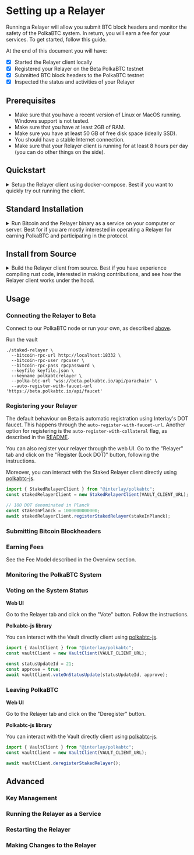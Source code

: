 # Setting up a Relayer

Running a Relayer will allow you submit BTC block headers and monitor the safety of the PolkaBTC system.
In return, you will earn a fee for your services.
To get started, follow this guide.

At the end of this document you will have:

- [x] Started the Relayer client locally
- [x] Registered your Relayer on the Beta PolkaBTC testnet
- [x] Submitted BTC block headers to the PolkaBTC testnet
- [x] Inspected the status and activities of your Relayer

## Prerequisites

- Make sure that you have a recent version of Linux or MacOS running. Windows support is not tested.
- Make sure that you have at least 2GB of RAM.
- Make sure you have at least 50 GB of free disk space (ideally SSD).
- You should have a stable Internet connection.
- Make sure that your Relayer client is running for at least 8 hours per day (you can do other things on the side).

## Quickstart

<details>
<summary>
Setup the Relayer client using docker-compose. Best if you want to quickly try out running the client.
</summary>

### 1. Download the docker-compose file to start the Relayer client and the Bitcoin node.

```
mkdir relayer && cd relayer
wget https://raw.githubusercontent.com/interlay/polkabtc-docs/master/scripts/staked-relayer/docker-compose.yml
```

### 2. Add your Polkadot account to use with your Relayer

Add a `keyfile.json` file into that folder that contains the mnemonic of the account you want to use for the relayer, e.g.:

```json
{
  "polkabtcrelayer": "mango inspire guess truly stone husband double exhaust reflect wood soldier steel"
}
```

!> DO NOT use the mnemonic above when running your vault. This publicly available mnemonic can be used by anyone and represents the credentials of a Polkadot account. Any funds deposited at this address will in all likelihood be lost.

You may use [subkey](https://substrate.dev/docs/en/knowledgebase/integrate/subkey) to generate this automatically:

```shell
subkey generate --output-type json | jq '{"polkabtcrelayer": .secretPhrase}' > keyfile.json
```

### 3. Start the Relayer client

?> If you already have a locally running Bitcoin testnet node, only start the vault client:

```shell
docker-compose up staked_relayer
```

You can run the entire Relayer client and the Bitcoin node with the following command:

```shell
docker-compose up
```

</details>

## Standard Installation

<details>
<summary>
Run Bitcoin and the Relayer binary as a service on your computer or server. Best for if you are mostly interested in operating a Relayer for earning PolkaBTC and participating in the protocol.
</summary>

!> This method is currently only supported for Linux.

### 1. Install a local Bitcoin node

Download and install the Bitcoin Core full-node: [https://bitcoin.org/en/full-node](https://bitcoin.org/en/full-node#what-is-a-full-node)

### 2. Start the Bitcoin testnet node

?> Synchronizing the BTC testnet takes about 30 GB of storage and takes a couple of hours depending on your internet connection.

The Relayer requires a Bitcoin node with only part of the data. You can start Bitcoin with the following [optimizations](https://bitcoin.org/en/full-node#what-is-a-full-node):

```shell
bitcoind -testnet -server -maxuploadtarget=200 -blocksonly -rpcuser=rpcuser -rpcpassword=rpcpassword
```

### 3. Install the Relayer client

Create a folder for your relayer and enter it:

```shell
mkdir relayer && cd relayer
```

?> _TODO_ Add the link to the binary
Download the relayer binary:

```shell
wget https://github.com/interlay/polkabtc-clients/releases/download/0.5.3/staked-relayer
```

Make the binary executable:

```shell
chmod +x staked-relayer
```

### 4. Add your Polkadot account to use with your Relayer

Add a `keyfile.json` file into that folder that contains the mnemonic of the account you want to use for the relayer, e.g.:

```json
{
  "polkabtcrelayer": "mango inspire guess truly stone husband double exhaust reflect wood soldier steel"
}
```

!> DO NOT use the mnemonic above when running your vault. This publicly available mnemonic can be used by anyone and represents the credentials of a Polkadot account. Any funds deposited at this address will in all likelihood be lost.

You may use [subkey](https://substrate.dev/docs/en/knowledgebase/integrate/subkey) to generate this automatically:

```shell
subkey generate --output-type json | jq '{"polkabtcrelayer": .secretPhrase}' > keyfile.json
```

### 5. Start the Relayer client

To start the client, you can connect to our parachain full node:

```shell
./staked-relayer \
  --bitcoin-rpc-url http://localhost:18332 \
  --bitcoin-rpc-user rpcuser \
  --bitcoin-rpc-pass rpcpassword \
  --keyfile keyfile.json \
  --keyname polkabtcrelayer \
  --polka-btc-url 'wss://beta.polkabtc.io/api/parachain' \
  --auto-register-with-faucet-url 'https://beta.polkabtc.io/api/faucet'
```

</details>

## Install from Source

<details>
<summary>
Build the Relayer client from source. Best if you have experience compiling rust code, interested in making contributions, and see how the Relayer client works under the hood.
</summary>

### 1. Install Rust

```shell
curl https://sh.rustup.rs -sSf | sh
rustup toolchain install nightly-2021-01-25
rustup default nightly-2021-01-25
```

### 2. Install a local Bitcoin node

Download and install the Bitcoin Core full-node: [https://bitcoin.org/en/full-node](https://bitcoin.org/en/full-node#what-is-a-full-node)

### 3. Start the Bitcoin testnet node

?> Synchronizing the BTC testnet takes about 30 GB of storage and takes a couple of hours depending on your internet connection.

The Relayer requires a Bitcoin node with only part of the data. You can start Bitcoin with the following [optimizations](https://bitcoin.org/en/full-node#what-is-a-full-node):

```shell
bitcoind -testnet -server -maxuploadtarget=200 -blocksonly -rpcuser=rpcuser -rpcpassword=rpcpassword
```

### 4. Build the Relayer client

?> This step will take about 45 minutes depending on your CPU.

Clone the Relayer code, checkout release `0.5.3`, and build the client:

```shell
git clone git@github.com:interlay/polkabtc-clients.git
cd polkabtc-clients
git checkout 0.5.3
cargo build -p staked-relayer
```

### 5. Add your Polkadot account to use with your Relayer

Add a `keyfile.json` file into that folder that contains the mnemonic of the account you want to use for the relayer, e.g.:

```json
{
  "polkabtcrelayer": "mango inspire guess truly stone husband double exhaust reflect wood soldier steel"
}
```

!> DO NOT use the mnemonic above when running your vault. This publicly available mnemonic can be used by anyone and represents the credentials of a Polkadot account. Any funds deposited at this address will in all likelihood be lost.

You may use [subkey](https://substrate.dev/docs/en/knowledgebase/integrate/subkey) to generate this automatically:

```shell
subkey generate --output-type json | jq '{"polkabtcrelayer": .secretPhrase}' > keyfile.json
```

### 6. Start the Relayer client as a systemd service

?> Some of the most common Linux systems support this approach (see [systemd](https://en.wikipedia.org/wiki/Systemd)).

Run the following from the `polkabtc-docs/scripts/staked-relayer` directory.

```shell
git clone git@github.com:interlay/polkabtc-docs.git && cp polkabtc-docs/scripts/staked-relayer/setup . && cp polkabtc-docs/scripts/staked-relayer/polkabtc-vault.service . && rm -rf polkabtc-docs
chmod +x ./setup && sudo ./setup
systemctl daemon-reload
systemctl start polkabtc-relayer.service
```

You can then check the status of your service by running:

```shell
systemctl status polkabtc-relayer.service
```

To stop the service, run:

```shell
systemctl stop polkabtc-relayer.service
```

### 7. OPTIONAL: Start the Relayer client

To start the client, you can connect to our parachain full node:

```shell
cargo run -p staked-relayer -- \
  --bitcoin-rpc-url http://localhost:18332 \
  --bitcoin-rpc-user rpcuser \
  --bitcoin-rpc-pass rpcpassword \
  --keyfile keyfile.json \
  --keyname polkabtcrelayer \
  --polka-btc-url 'wss://beta.polkabtc.io/api/parachain' \
  --auto-register-with-faucet-url 'https://beta.polkabtc.io/api/faucet'
```

### For a local development setup, check the README

Go to the Relayer client [README](https://github.com/interlay/polkabtc-clients/tree/master/staked-relayer).

</details>

## Usage

### Connecting the Relayer to Beta

Connect to our PolkaBTC node or run your own, as described [above](#_5-optional-run-your-own-polkabtc-node).

Run the vault

```shell
./staked-relayer \
  --bitcoin-rpc-url http://localhost:18332 \
  --bitcoin-rpc-user rpcuser \
  --bitcoin-rpc-pass rpcpassword \
  --keyfile keyfile.json \
  --keyname polkabtcrelayer \
  --polka-btc-url 'wss://beta.polkabtc.io/api/parachain' \
  --auto-register-with-faucet-url 'https://beta.polkabtc.io/api/faucet'
```

### Registering your Relayer

The default behaviour on Beta is automatic registration using Interlay's DOT faucet. This happens through the `auto-register-with-faucet-url`. Another option for registering is the `auto-register-with-collateral` flag, as described in the [README](https://github.com/interlay/polkabtc-clients/tree/master/vault).

You can also register your relayer through the web UI. Go to the "Relayer" tab and click on the "Register (Lock DOT)" button, following the instructions.

Moreover, you can interact with the Staked Relayer client directly using [polkabtc-js](https://github.com/interlay/polkabtc-js).

```js
import { StakedRelayerClient } from "@interlay/polkabtc";
const stakedRelayerClient = new StakedRelayerClient(VAULT_CLIENT_URL);

// 100 DOT denominated in Planck
const stakeInPlanck = 1000000000000;
await stakedRelayerClient.registerStakedRelayer(stakeInPlanck);
```

### Submitting Bitcoin Blockheaders

### Earning Fees

See the Fee Model described in the Overview section.

### Monitoring the PolkaBTC System

### Voting on the System Status

**Web UI**

Go to the Relayer tab and click on the "Vote" button. Follow the instructions.

**Polkabtc-js library**

You can interact with the Vault directly client using [polkabtc-js](https://github.com/interlay/polkabtc-js).

```js
import { VaultClient } from "@interlay/polkabtc";
const vaultClient = new VaultClient(VAULT_CLIENT_URL);

const statusUpdateId = 21;
const approve = true;
await vaultClient.voteOnStatusUpdate(statusUpdateId, approve);
```

### Leaving PolkaBTC

**Web UI**

Go to the Relayer tab and click on the "Deregister" button.

**Polkabtc-js library**

You can interact with the Vault directly client using [polkabtc-js](https://github.com/interlay/polkabtc-js).

```js
import { VaultClient } from "@interlay/polkabtc";
const vaultClient = new VaultClient(VAULT_CLIENT_URL);

await vaultClient.deregisterStakedRelayer();
```

## Advanced

### Key Management

### Running the Relayer as a Service

### Restarting the Relayer

### Making Changes to the Relayer
